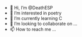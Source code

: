 - 👋 Hi, I’m @DeathESP
- 👀 I’m interested in poetry
- 🌱 I’m currently learning C
- 💞️ I’m looking to collaborate on ...
- 📫 How to reach me ...

<!---
DeathESP/DeathESP is a ✨ special ✨ repository because its `README.md` (this file) appears on your GitHub profile.
You can click the Preview link to take a look at your changes.
--->
